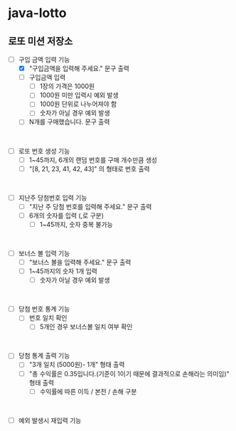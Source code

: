 # java-lotto

## 로또 미션 저장소

- [ ] 구입 금액 입력 기능
    - [x] "구입금액을 입력해 주세요." 문구 출력
    - [ ] 구입금액 입력
        - [ ] 1장의 가격은 1000원
        - [ ] 1000원 미만 입력시 예외 발생
        - [ ] 1000원 단위로 나누어져야 함
        - [ ] 숫자가 아닐 경우 예외 발생
    - [ ] N개를 구매했습니다. 문구 출력

<br>

- [ ] 로또 번호 생성 기능
    - [ ] 1~45까지, 6개의 랜덤 번호를 구매 개수만큼 생성
    - [ ] "[8, 21, 23, 41, 42, 43]" 의 형태로 번호 출력
  
<br>

- [ ] 지난주 당첨번호 입력 기능
    - [ ] "지난 주 당첨 번호를 입력해 주세요." 문구 출력
    - [ ] 6개의 숫자를 입력 (,로 구분)
        - [ ] 1~45까지, 숫자 중복 불가능

<br>

- [ ] 보너스 볼 입력 기능
    - [ ] "보너스 볼을 입력해 주세요." 문구 출력
    - [ ] 1~45까지의 숫자 1개 입력
        - [ ] 숫자가 아닐 경우 예외 발생

<br>

- [ ] 당첨 번호 통계 기능
    - [ ] 번호 일치 확인
        - [ ] 5개인 경우 보너스볼 일치 여부 확인

<br>

- [ ] 당첨 통계 출력 기능
    - [ ] "3개 일치 (5000원)- 1개" 형태 출력 
    - [ ] "총 수익률은 0.35입니다.(기준이 1이기 때문에 결과적으로 손해라는 의미임)" 형태 출력
        - [ ] 수익률에 따른 이득 / 본전 / 손해 구분

<br>

- [ ] 예외 발생시 재입력 기능